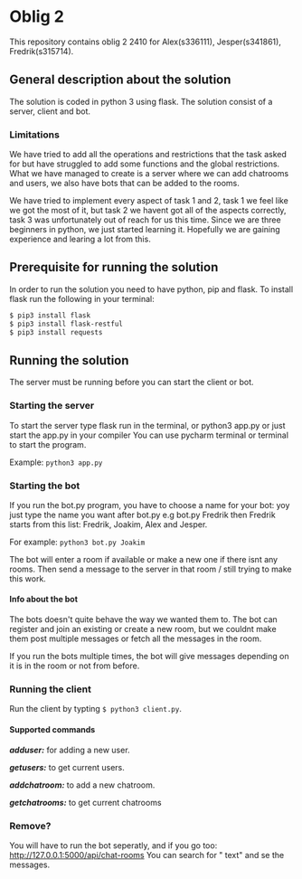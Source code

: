 # Oblig 2
This repository contains oblig 2 2410 for Alex(s336111), Jesper(s341861), Fredrik(s315714).

## General description about the solution
The solution is coded in python 3 using flask. The solution consist of a server, client and bot.

### Limitations
We have tried to add all the operations and restrictions that the task asked for but have struggled to add some
functions and the global restrictions. What we have managed to create is a server where we can add chatrooms and users,
we also have bots that can be added to the rooms.

We have tried to implement every aspect of task 1 and 2, task 1 we feel like we got the most of it, but task 2 we havent
got all of the aspects correctly, task 3 was unfortunately out of reach for us this time. Since we are three beginners
in python, we just started learning it. Hopefully we are gaining experience and learing a lot from this.

## Prerequisite for running the solution
In order to run the solution you need to have python, pip and flask. To install flask run the following in your terminal:

```bash
$ pip3 install flask
$ pip3 install flask-restful
$ pip3 install requests
```

## Running the solution
The server must be running before you can start the client or bot.

### Starting the server
To start the server type flask run in the terminal, or python3 app.py or just start the app.py in your compiler
You can use pycharm terminal or terminal to start the program.

Example: `python3 app.py`

### Starting the bot

If you run the bot.py program, you have to choose a name for your bot: yoy just type the name you want after bot.py e.g
bot.py Fredrik then Fredrik starts from this list: Fredrik, Joakim, Alex and Jesper.

For example:
`python3 bot.py Joakim`

The bot will enter a room if available or make a new one if there isnt any rooms. Then send a message to the server in that room / still trying to make this work.

#### Info about the bot
The bots doesn't quite behave the way we wanted them to. The bot can register and join an existing or create a new room, but we couldnt make them post multiple messages or fetch all the messages in the room.

If you run the bots multiple times, the bot will give messages depending on it is in the room or not from before.

### Running the client

Run the client by typting  `$ python3 client.py`. 

#### Supported commands
***adduser:*** for adding a new user.

***getusers:*** to get current users.

***addchatroom:*** to add a new chatroom.

***getchatrooms:*** to get current chatrooms

### Remove? 
You will have to run the bot seperatly, and if you go too: http://127.0.0.1:5000/api/chat-rooms You can search for "
text" and se the messages.
